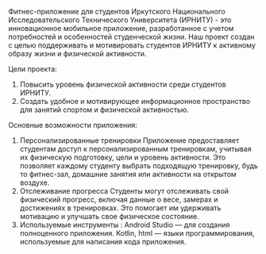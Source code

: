 Фитнес-приложение для студентов Иркутского Национального Исследовательского Технического Университета (ИРНИТУ) - это инновационное мобильное приложение, разработанное с учетом потребностей и особенностей студенческой жизни. Наш проект создан с целью поддерживать и мотивировать студентов ИРНИТУ к активному образу жизни и физической активности.

Цели проекта:
1. Повысить уровень физической активности среди студентов ИРНИТУ.
2. Создать удобное и мотивирующее информационное пространство для занятий спортом и физической активностью.

Основные возможности приложения:
1. Персонализированные тренировки
Приложение предоставляет студентам доступ к персонализированным тренировкам, учитывая их физическую подготовку, цели и уровень активности. Это позволяет каждому студенту выбрать подходящую тренировку, будь то фитнес-зал, домашние занятия или активности на открытом воздухе.
2. Отслеживание прогресса
Студенты могут отслеживать свой физический прогресс, включая данные о весе, замерах и достижениях в тренировках. Это помогает им удерживать мотивацию и улучшать свое физическое состояние.
3. Используемые инструменты :
Android Studio — для создания полноценного приложения.
Kotlin, html — языки программирования, используемые для написания кода приложения.
